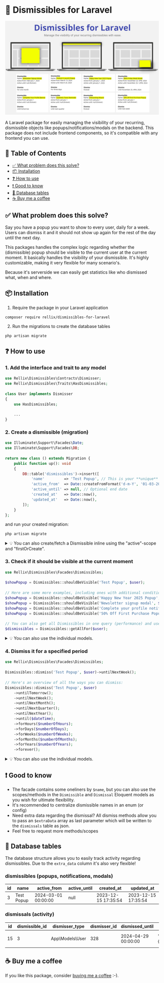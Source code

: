 # 📣 Dismissibles for Laravel

![Dismissibles for Laravel](./images/dismissibles-for-laravel.jpg)

A Laravel package for easily managing the visibility of your recurring, dismissible objects like popups/notifications/modals on the backend. This package does not include frontend components, so it's compatible with any frontend you can use.

## 📕 Table of Contents

- [✅ What problem does this solve?](#-what-problem-does-this-solve)
- [📦 Installation](#-installation)
- [❓ How to use](#-how-to-use)
- [❗ Good to know](#-good-to-know)
- [💾 Database tables](#-database-tables)
- [☕ Buy me a coffee](#-buy-me-a-coffee)

## ✅ What problem does this solve?
Say you have a popup you want to show to every user, daily for a week. Users can dismiss it and it should not show up again for the rest of the day until the next day.

This packages handles the complex logic regarding whether the (dismissible) popup should be visible to the current user at the current moment. It basically handles the visibility of your dismissible. It's highly customizable, making it very flexible for many scenario's.

Because it's serverside we can easily get statistics like who dismissed what, when and where.

## 📦 Installation
1. Require the package in your Laravel application
```shell
composer require rellix/dismissibles-for-laravel
```

2. Run the migrations to create the database tables
```shell
php artisan migrate
```

## ❓ How to use

### 1. Add the interface and trait to any model
```php
use Rellix\Dismissibles\Contracts\Dismisser;
use Rellix\Dismissibles\Traits\HasDismissibles;

class User implements Dismisser
{
    use HasDismissibles;
    
    ...
}

```

### 2. Create a dismissible (migration)
```php
use Illuminate\Support\Facades\Date;
use Illuminate\Support\Facades\DB;

return new class () extends Migration {
    public function up(): void
    {
        DB::table('dismissibles')->insert([
            'name'         => 'Test Popup', // This is your **unique** identifier
            'active_from'  => Date::createFromFormat('d-m-Y', '01-03-2024'),
            'active_until' => null, // Optional end date
            'created_at'   => Date::now(),
            'updated_at'   => Date::now(),
        ]);
    }
};
```

and run your created migration:
```php
php artisan migrate
```

<details>

<summary>💡 You can also create/fetch a Dismissible inline using the "active"-scope and "firstOrCreate".</summary>

```php
Dismissible::active()->firstOrCreate(
    ['name' => 'Test Popup'], 
    [
        'active_from'  => Date::createFromFormat('d-m-Y', '01-03-2024'),
        'active_until' => null,
        'created_at'   => Date::now(),
        'updated_at'   => Date::now(),
    ]
);
```

</details>

### 3. Check if it should be visible at the current moment
```php
use Rellix\Dismissibles\Facades\Dismissibles;

$showPopup = Dismissibles::shouldBeVisible('Test Popup', $user);

// Here are some more examples, including ones with additional conditionals:
$showPopup = Dismissibles::shouldBeVisible('Happy New Year 2025 Popup', $user);
$showPopup = Dismissibles::shouldBeVisible('Newsletter signup modal', $user) && !$user->is_subscribed;
$showPopup = Dismissibles::shouldBeVisible('Complete your profile notification', $user) && !$user->has_completed_profile;
$showPopup = Dismissibles::shouldBeVisible('50% Off First Purchase Popup', $user) && !$user->has_orders;

// You can also get all Dismissibles in one query (performance) and use the model methods.
$dismissibles = Dismissibles::getAllFor($user);

```

<details>

<summary>💡 You can also use the individual models.</summary>

```php
use Rellix\Dismissibles\Facades\Dismissibles;

$popup = Dismissibles::get('Test Popup');

$showPopup = $popup->shouldBeVisibleTo($user);
```

</details>

### 4. Dismiss it for a specified period
```php
use Rellix\Dismissibles\Facades\Dismissibles;

Dismissibles::dismiss('Test Popup', $user)->untilNextWeek();

// Here's an overview of all the ways you can dismiss:
Dismissibles::dismiss('Test Popup', $user)
    ->untilTomorrow();
    ->untilNextWeek();
    ->untilNextMonth();
    ->untilNextQuarter();
    ->untilNextYear();
    ->until($dateTime);
    ->forHours($numberOfHours);
    ->forDays($numberOfDays);
    ->forWeeks($numberOfWeeks);
    ->forMonths($numberOfMonths);
    ->forYears($numberOfYears);
    ->forever();
```

<details>

<summary>💡 You can also use the individual models.</summary>

```php
use Rellix\Dismissibles\Facades\Dismissibles;

$popup = Dismissibles::get('Test Popup');

// Here's an overview of all the ways you can dismiss:
$popup->dismissFor($user)
    ->untilTomorrow();
    ->untilNextWeek();
    ->untilNextMonth();
    ->untilNextQuarter();
    ->untilNextYear();
    ->until($dateTime);
    ->forHours($numberOfHours);
    ->forDays($numberOfDays);
    ->forWeeks($numberOfWeeks);
    ->forMonths($numberOfMonths);
    ->forYears($numberOfYears);
    ->forever();
```

</details>

## ❗ Good to know
- The facade contains some oneliners by `$name`, but you can also use the scopes/methods in the `Dismissible` and `Dismissal` Eloquent models as you wish for ultimate flexibility.
- It's recommended to centralize dismissible names in an enum (or config)
- Need extra data regarding the dismissal? All dismiss methods allow you to pass an `$extraData` array as last parameter which will be written to the `dismissals` table as json.
- Feel free to request more methods/scopes

## 💾 Database tables
The database structure allows you to easily track activity regarding dismissibles. Due to the `extra_data` column it's also very flexible!

### dismissibles (popups, notifications, modals)
| id | name       | active_from         | active_until | created_at          | updated_at          |
|----|------------|---------------------|--------------|---------------------|---------------------|
| 3  | Test Popup | 2024-03-01 00:00:00 | null         | 2023-12-15 17:35:54 | 2023-12-15 17:35:54 |


### dismissals (activity)
| id | dismissible_id | dismisser_type  | dismisser_id | dismissed_until     | extra_data                   | created_at          | updated_at          |
|----|----------------|-----------------|--------------|---------------------|------------------------------|---------------------|---------------------|
| 15 | 3              | App\Models\User | 328          | 2024-04-29 00:00:00 | "{\"route\":\"home.index\"}" | 2024-04-28 17:35:54 | 2024-04-28 17:35:54 |

## ☕ Buy me a coffee
If you like this package, consider [buying me a coffee](https://www.paypal.com/donate/?business=E6QBKXWLXMD92&no_recurring=1&item_name=Buy+me+a+coffee&currency_code=EUR) :-).
